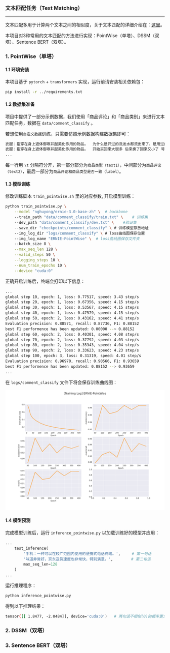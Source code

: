 ### 文本匹配任务（Text Matching）

---

文本匹配多用于计算两个文本之间的相似度，关于文本匹配的详细介绍在：[这里]()。

本项目对3种常用的文本匹配的方法进行实现：PointWise（单塔）、DSSM（双塔）、Sentence BERT（双塔）。

### 1. PointWise（单塔）

#### 1.1 环境安装

本项目基于 `pytorch` + `transformers` 实现，运行前请安装相关依赖包：

```sh
pip install -r ../requirements.txt
```

#### 1.2 数据集准备

项目中提供了一部分示例数据，我们使用「商品评论」和「商品类别」来进行文本匹配任务，数据在 `data/comment_classify` 。

若想使用`自定义数据`训练，只需要仿照示例数据构建数据集即可：

```python
衣服：指穿在身上遮体御寒并起美化作用的物品。	为什么是开过的洗发水都流出来了、是用过的吗？是这样子包装的吗？	0
衣服：指穿在身上遮体御寒并起美化作用的物品。	开始买回来大很多 后来换了回来又小了 号码区别太不正规 建议各位谨慎	1
...
```

每一行用 `\t` 分隔符分开，第一部分部分为`商品类型（text1）`，中间部分为`商品评论（text2）`，最后一部分为`商品评论和商品类型是否一致（label）`。

#### 1.3 模型训练
修改训练脚本 `train_pointwise.sh` 里的对应参数, 开启模型训练：

```sh
python train_pointwise.py \
    --model "nghuyong/ernie-3.0-base-zh" \  # backbone
    --train_path "data/comment_classify/train.txt" \    # 训练集
    --dev_path "data/comment_classify/dev.txt" \    #验证集
    --save_dir "checkpoints/comment_classify" \ # 训练模型存放地址
    --img_log_dir "logs/comment_classify" \ # loss曲线图保存位置
    --img_log_name "ERNIE-PointWise" \  # loss曲线图保存文件夹
    --batch_size 8 \
    --max_seq_len 128 \
    --valid_steps 50 \
    --logging_steps 10 \
    --num_train_epochs 10 \
    --device "cuda:0"
```

正确开启训练后，终端会打印以下信息：

```sh
...
global step 10, epoch: 1, loss: 0.77517, speed: 3.43 step/s
global step 20, epoch: 1, loss: 0.67356, speed: 4.15 step/s
global step 30, epoch: 1, loss: 0.53567, speed: 4.15 step/s
global step 40, epoch: 1, loss: 0.47579, speed: 4.15 step/s
global step 50, epoch: 2, loss: 0.43162, speed: 4.41 step/s
Evaluation precision: 0.88571, recall: 0.87736, F1: 0.88152
best F1 performence has been updated: 0.00000 --> 0.88152
global step 60, epoch: 2, loss: 0.40301, speed: 4.08 step/s
global step 70, epoch: 2, loss: 0.37792, speed: 4.03 step/s
global step 80, epoch: 2, loss: 0.35343, speed: 4.04 step/s
global step 90, epoch: 2, loss: 0.33623, speed: 4.23 step/s
global step 100, epoch: 3, loss: 0.31319, speed: 4.01 step/s
Evaluation precision: 0.96970, recall: 0.90566, F1: 0.93659
best F1 performence has been updated: 0.88152 --> 0.93659
...
```

在 `logs/comment_classify` 文件下将会保存训练曲线图：

<img src='assets/train_log.png'></img>

#### 1.4 模型预测

完成模型训练后，运行 `inference_pointwise.py` 以加载训练好的模型并应用：

```python
...
    test_inference(
        '手机：一种可以在较广范围内使用的便携式电话终端。',     # 第一句话
        '味道非常好，京东送货速度也非常快，特别满意。',        # 第二句话
        max_seq_len=128
    )
...
```

运行推理程序：

```sh
python inference_pointwise.py
```

得到以下推理结果：

```sh
tensor([[ 1.8477, -2.0484]], device='cuda:0')   # 两句话不相似(0)的概率更大
```

### 2. DSSM（双塔）

### 3. Sentence BERT（双塔）
